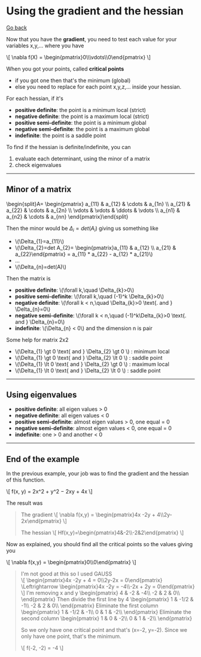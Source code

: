 # Using the gradient and the hessian

[Go back](..)

Now that you have the **gradient**, you need to test each value for your variables x,y,... where you have

<p>
\[ \nabla f(X) = \begin{pmatrix}0\\\vdots\\0\end{pmatrix} \] 
</p>

When you got your points, called **critical points**

* if you got one then that's the minimum (global)
* else you need to replace for each point x,y,z,... inside your hessian. 

For each hessian, if it's

* **positive definite**: the point is a minimum local (strict)
* **negative definite**: the point is a maximum local (strict)
* **positive semi-definite**: the point is a minimum global
* **negative semi-definite**: the point is a maximum global
* **indefinite**: the point is a saddle point

To find if the hessian is definite/indefinite, you can

1. evaluate each determinant, using the minor of a matrix
2. check eigenvalues

<hr class="sr">

## Minor of a matrix

<p>
\begin{split}A= \begin{pmatrix}
        a_{11} & a_{12} & \cdots & a_{1n} \\
        a_{21} & a_{22} & \cdots & a_{2n} \\
        \vdots & \vdots & \ddots & \vdots \\
        a_{n1} & a_{n2} & \cdots & a_{nn}
\end{pmatrix}\end{split}
</p>

Then the minor would be  $\Delta_{i}=det(A_{i})$ giving us something like

<ul>
<li>\(\Delta_{1}=a_{11}\)</li>
<li>\(\Delta_{2}=det A_{2}= \begin{pmatrix}a_{11} & a_{12} \\ a_{21} & a_{22}\end{pmatrix} = a_{11} * a_{22} - a_{12} * a_{21}\)</li>
<li>...</li>
<li>\(\Delta_{n}=det(A)\)</li>
</ul>

Then the matrix is

<ul>
    <li><b>positive definite</b>: <span>\(\forall k,\quad \Delta_{k}>0\)</span></li>
    <li><b>positive semi-definite</b>: <span>\(\forall k,\quad (-1)^k \Delta_{k}>0\)</span></li>
    <li><b>negative definite</b>: <span>\(\forall k < n,\quad \Delta_{k}>0 \text{. and } \Delta_{n}=0\)</span></li>
    <li><b>negative semi-definite</b>: <span>\(\forall k < n,\quad (-1)^k\Delta_{k}>0 \text{. and } \Delta_{n}=0\)</span></li>
    <li><b>indefinite</b>: <span>\(\Delta_{n} < 0\)</span> and the dimension n is pair</li>
</ul>

Some help for matrix 2x2

<ul>
    <li>\(\Delta_{1} \gt 0 \text{ and } \Delta_{2} \gt 0 \) : minimum local</li>
    <li>\(\Delta_{1} \gt 0 \text{ and } \Delta_{2} \lt 0 \) : saddle point</li>
    <li>\(\Delta_{1} \lt 0 \text{ and } \Delta_{2} \gt 0 \) : maximum local</li>
    <li>\(\Delta_{1} \lt 0 \text{ and } \Delta_{2} \lt 0 \) : saddle point</li>
</ul>

<hr class="sl">

## Using eigenvalues

* **positive definite**: all eigen values > 0
* **negative definite**: all eigen values < 0
* **positive semi-definite**: almost eigen values > 0, one equal = 0
* **negative semi-definite**: almost eigen values < 0, one equal = 0
* **indefinite**: one > 0 and another < 0

<hr class="sr">

## End of the example

In the previous example, your job was to find the gradient and the hessian of this function.

<p>
\[
f(x, y) = 2x^2 + y^2 − 2xy + 4x
\]
</p>

The result was

<blockquote class="spoiler">
<p>The gradient
\[ \nabla f(x,y) = \begin{pmatrix}4x -2y + 4\\2y-2x\end{pmatrix} \] </p>

<p>The hessian
\[ Hf(x,y)=\begin{pmatrix}4&-2\\-2&2\end{pmatrix} \]
</p>
</blockquote>

Now as explained, you should find all the critical points so the values giving you 

<p>
\[ \nabla f(x,y) = \begin{pmatrix}0\\0\end{pmatrix} \] 
</p>

<blockquote class="spoiler">
I'm not good at this so I used GAUSS
<div class="overflow-auto mathjax_process">
\[
\begin{pmatrix}4x -2y + 4 = 0\\2y-2x = 0\end{pmatrix}
\Leftrightarrow
\begin{pmatrix}4x -2y = -4\\-2x + 2y = 0\end{pmatrix}
\]
I'm removing x and y
\begin{pmatrix}
4 & -2 & -4\\
-2 & 2 & 0\\
\end{pmatrix}
Then divide the first line by 4
\begin{pmatrix}
1 & -1/2 & -1\\
-2 & 2 & 0\\
\end{pmatrix}
Eliminate the first column
\begin{pmatrix}
1 & -1/2 & -1\\
0 & 1 & -2\\
\end{pmatrix}
Eliminate the second column
\begin{pmatrix}
1 & 0 & -2\\
0 & 1 & -2\\
\end{pmatrix}
</div>

So we only have one critical point and that's (x=-2, y=-2). Since we only have one point, that's the minimum.

<p>
\[
f(-2, -2) = -4
\]
</p>
</blockquote>